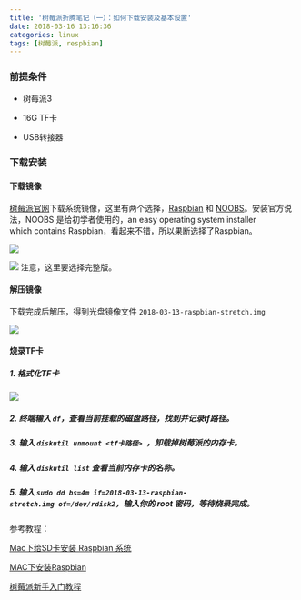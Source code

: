 ```yaml
---
title: '树莓派折腾笔记（一）：如何下载安装及基本设置'
date: 2018-03-16 13:16:36
categories: linux
tags: [树莓派, respbian] 
---
```


### 前提条件

* 树莓派3

* 16G TF卡 

* USB转接器

### 下载安装

#### 下载镜像

[树莓派官网](https://www.raspberrypi.org/)下载系统镜像，这里有两个选择，[Raspbian](https://www.raspberrypi.org/downloads/raspbian/) 和 [NOOBS](https://www.raspberrypi.org/downloads/noobs/)。安装官方说法，NOOBS 是给初学者使用的，an easy operating system installer which contains Raspbian，看起来不错，所以果断选择了Raspbian。

![](https://farm1.staticflickr.com/789/40126953044_f0c407f777_o.png)

<!--more-->

![](https://farm1.staticflickr.com/816/39941119695_0495d56ace_o.png)
注意，这里要选择完整版。

#### 解压镜像

下载完成后解压，得到光盘镜像文件 `2018-03-13-raspbian-stretch.img`

![](https://farm5.staticflickr.com/4771/40127027204_ee05ce7b64_o.png)

#### 烧录TF卡

##### 1. 格式化TF卡

![](https://farm5.staticflickr.com/4771/25964322327_c4c77c392d_o.png)

##### 2. 终端输入 `df`，查看当前挂载的磁盘路径，找到并记录tf路径。

##### 3. 输入 `diskutil unmount <tf卡路径> `，卸载掉树莓派的内存卡。

##### 4. 输入 `diskutil list` 查看当前内存卡的名称。

##### 5. 输入 `sudo dd bs=4m if=2018-03-13-raspbian-stretch.img of=/dev/rdisk2`，输入你的 root 密码，等待烧录完成。




参考教程：

[Mac下给SD卡安装 Raspbian 系统](https://github.com/ccforward/cc/issues/25)

[MAC下安装Raspbian](http://www.ihubin.com/blog/raspberrypi-mac-install-raspbian/)

[树莓派新手入门教程](http://www.ruanyifeng.com/blog/2017/06/raspberry-pi-tutorial.html)




